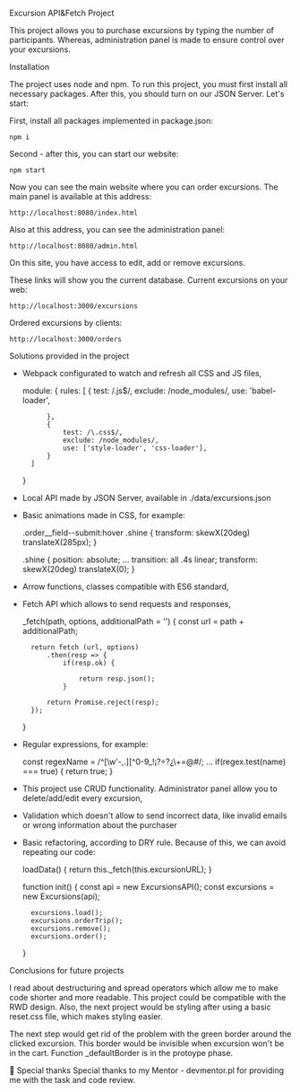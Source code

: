 Excursion API&Fetch Project 

This project allows you to purchase excursions by typing the number of participants. Whereas, administration panel is made to ensure control over your excursions.


Installation

The project uses node and npm. To run this project, you must first install all necessary packages. After this, you should turn on our JSON Server. Let's start:

First, install all packages implemented in package.json:

    npm i

Second - after this, you can start our website:

    npm start

Now you can see the main website where you can order excursions.
The main panel is available at this address:

    http://localhost:8080/index.html

Also at this address, you can see the administration panel:

    http://localhost:8080/admin.html

On this site, you have access to edit, add or remove excursions.

These links will show you the current database.
Current excursions on your web:

    http://localhost:3000/excursions

Ordered excursions by clients:

    http://localhost:3000/orders


Solutions provided in the project

- Webpack configurated to watch and refresh all CSS and JS files,

    module: {
        rules: [
            {
                test: /\.js$/,
                exclude: /node_modules/,
                use: 'babel-loader',

            },
            {
                test: /\.css$/,
                exclude: /node_modules/,
                use: ['style-loader', 'css-loader'],
            }
        ]
    }

- Local API made by JSON Server, available in ./data/excursions.json
- Basic animations made in CSS, for example:

    .order__field--submit:hover .shine {
        transform: skewX(20deg) translateX(285px);
    }

    .shine {
        position: absolute;
        ...
        transition: all .4s linear;
        transform: skewX(20deg) translateX(0);
    }

- Arrow functions, classes compatible with ES6 standard,
- Fetch API which allows to send requests and responses,

    _fetch(path, options, additionalPath = '') {
        const url = path + additionalPath;

        return fetch (url, options)
            .then(resp => {
                if(resp.ok) {

                    return resp.json();
                }

            return Promise.reject(resp);
        });
    }

- Regular expressions, for example:

    const regexName = /^[\w'\-,.][^0-9_!¡?÷?¿\\+=@#$%ˆ&*(){}|~<>;:[\]]{2,}$/;
    ...
    if(regex.test(name) === true) {
        return true;
    }

- This project use CRUD functionality. Administrator panel allow you to delete/add/edit every excursion,

- Validation which doesn't allow to send incorrect data, like invalid emails or wrong information about the purchaser

- Basic refactoring, according to DRY rule. Because of this, we can avoid repeating our code:

    loadData() {
        return this._fetch(this.excursionURL);
    }


    function init() {
        const api = new ExcursionsAPI();
        const excursions = new Excursions(api);

        excursions.load();
        excursions.orderTrip();
        excursions.remove();
        excursions.order();
    }


Conclusions for future projects

I read about destructuring and spread operators which allow me to make code shorter and more readable. This project could be compatible with the RWD design. Also, the next project would be styling after using a basic reset.css file, which makes styling easier.

The next step would get rid of the problem with the green border around the clicked excursion. This border would be invisible when excursion won't be in the cart. Function _defaultBorder is in the protoype phase.


🙏 Special thanks
Special thanks to my Mentor - devmentor.pl for providing me with the task and code review.